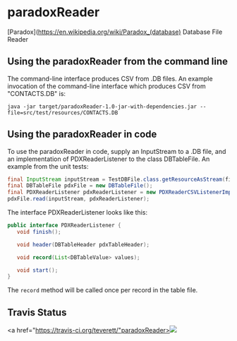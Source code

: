 paradoxReader
=============

[Paradox](https://en.wikipedia.org/wiki/Paradox_(database) Database File Reader

Using the paradoxReader from the command line
-------------

The command-line interface produces CSV from .DB files.  An example invocation of the command-line interface which produces CSV from "CONTACTS.DB" is:

`java -jar target/paradoxReader-1.0-jar-with-dependencies.jar --file=src/test/resources/CONTACTS.DB`

Using the paradoxReader in code
--------------

To use the paradoxReader in code, supply an InputStream to a .DB file, and an implementation of PDXReaderListener to the class DBTableFile.  An example from the unit tests:

```java
final InputStream inputStream = TestDBFile.class.getResourceAsStream(filename);
final DBTableFile pdxFile = new DBTableFile();
final PDXReaderListener pdxReaderListener = new PDXReaderCSVListenerImpl();
pdxFile.read(inputStream, pdxReaderListener);
```

The interface PDXReaderListener looks like this:

```java
public interface PDXReaderListener {
   void finish();

   void header(DBTableHeader pdxTableHeader);

   void record(List<DBTableValue> values);

   void start();
}
```

The `record` method will be called once per record in the table file.

Travis Status
---------

<a href="https://travis-ci.org/teverett/"paradoxReader><img src="https://api.travis-ci.org/teverett/paradoxReader.png"></a>

